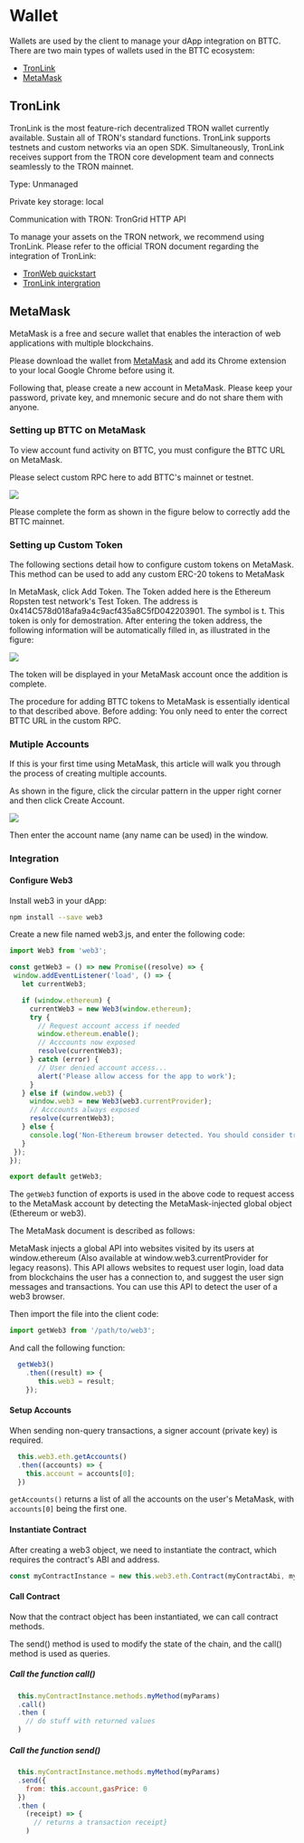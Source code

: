 # Wallet

Wallets are used by the client to manage your dApp integration on BTTC. There are two main types of wallets used in the BTTC ecosystem:

* [TronLink](https://www.tronlink.org/)
* [MetaMask](https://metamask.io/)

## TronLink

TronLink is the most feature-rich decentralized TRON wallet currently available. Sustain all of TRON's standard functions. TronLink supports testnets and custom networks via an open SDK. Simultaneously, TronLink receives support from the TRON core development team and connects seamlessly to the TRON mainnet.

Type: Unmanaged

Private key storage: local

Communication with TRON: TronGrid HTTP API

To manage your assets on the TRON network, we recommend using TronLink. Please refer to the official TRON document regarding the integration of TronLink:

* [TronWeb quickstart](https://developers.tron.network/docs/tronweb-1)
* [TronLink intergration](https://developers.tron.network/docs/introduction)

## MetaMask

MetaMask is a free and secure wallet that enables the interaction of web applications with multiple blockchains.

Please download the wallet from [MetaMask](https://metamask.io) and add its Chrome extension to your local Google Chrome before using it.

Following that, please create a new account in MetaMask. Please keep your password, private key, and mnemonic secure and do not share them with anyone.

### Setting up BTTC on MetaMask

To view account fund activity on BTTC, you must configure the BTTC URL on MetaMask.

Please select custom RPC here to add BTTC's mainnet or testnet.

![](https://i.imgur.com/txIVCxl.png)


Please complete the form as shown in the figure below to correctly add the BTTC mainnet.

### Setting up Custom Token

The following sections detail how to configure custom tokens on MetaMask. This method can be used to add any custom ERC-20 tokens to MetaMask

In MetaMask, click Add Token. The Token added here is the Ethereum Ropsten test network's Test Token. The address is 0x414C578d018afa9a4c9acf435a8C5fD042203901. The symbol is t. This token is only for demostration. After entering the token address, the following information will be automatically filled in, as illustrated in the figure:

![](https://i.imgur.com/6uPSMzv.png)


The token will be displayed in your MetaMask account once the addition is complete.

The procedure for adding BTTC tokens to MetaMask is essentially identical to that described above. Before adding: You only need to enter the correct BTTC URL in the custom RPC.

### Mutiple Accounts

If this is your first time using MetaMask, this article will walk you through the process of creating multiple accounts.

As shown in the figure, click the circular pattern in the upper right corner and then click Create Account.

![](https://i.imgur.com/3IWGXkO.png)


Then enter the account name (any name can be used) in the window.

### Integration

#### Configure Web3

Install web3 in your dApp:

```sh
npm install --save web3
```

Create a new file named web3.js, and enter the following code:

```js
import Web3 from 'web3';

const getWeb3 = () => new Promise((resolve) => {
 window.addEventListener('load', () => {
   let currentWeb3;

   if (window.ethereum) {
     currentWeb3 = new Web3(window.ethereum);
     try {
       // Request account access if needed
       window.ethereum.enable();
       // Acccounts now exposed
       resolve(currentWeb3);
     } catch (error) {
       // User denied account access...
       alert('Please allow access for the app to work');
     }
   } else if (window.web3) {
     window.web3 = new Web3(web3.currentProvider);
     // Acccounts always exposed
     resolve(currentWeb3);
   } else {
     console.log('Non-Ethereum browser detected. You should consider trying MetaMask!');
   }
 });
});

export default getWeb3;
```

The `getWeb3` function of exports is used in the above code to request access to the MetaMask account by detecting the MetaMask-injected global object (Ethereum or web3).

The MetaMask document is described as follows:

MetaMask injects a global API into websites visited by its users at window.ethereum (Also available at window.web3.currentProvider for legacy reasons). This API allows websites to request user login, load data from blockchains the user has a connection to, and suggest the user sign messages and transactions. You can use this API to detect the user of a web3 browser.

Then import the file into the client code:

```js
import getWeb3 from '/path/to/web3';
```

And call the following function:

```js
  getWeb3()
    .then((result) => {
       this.web3 = result;
    });
```

#### Setup Accounts

When sending non-query transactions, a signer account (private key) is required.

```js
  this.web3.eth.getAccounts()
  .then((accounts) => {
    this.account = accounts[0];
  })
```

`getAccounts()` returns a list of all the accounts on the user's MetaMask, with `accounts[0]` being the first one.

#### Instantiate Contract

After creating a web3 object, we need to instantiate the contract, which requires the contract's ABI and address.

```js
const myContractInstance = new this.web3.eth.Contract(myContractAbi, myContractAddress)
```

#### Call Contract

Now that the contract object has been instantiated, we can call contract methods.

The send() method is used to modify the state of the chain, and the call() method is used as queries.

##### Call the function call()

```js
  this.myContractInstance.methods.myMethod(myParams)
  .call()
  .then (
    // do stuff with returned values
  )
```

##### Call the function send()

```js
  this.myContractInstance.methods.myMethod(myParams)
  .send({
    from: this.account,gasPrice: 0
  })
  .then (
    (receipt) => {
      // returns a transaction receipt}
    )
```
